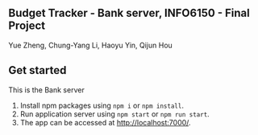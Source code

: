 ## Budget Tracker - Bank server, INFO6150 - Final Project  

Yue Zheng, Chung-Yang Li, Haoyu Yin, Qijun Hou

## Get started

This is the Bank server

1. Install npm packages using `npm i` or `npm install`.
2. Run application server using `npm start` or `npm run start`.
3. The app can be accessed at <http://localhost:7000/>.
